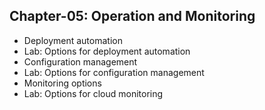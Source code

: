 ## Chapter-05: Operation and Monitoring

* Deployment automation
* Lab: Options for deployment automation
* Configuration management
* Lab: Options for configuration management
* Monitoring options
* Lab: Options for cloud monitoring